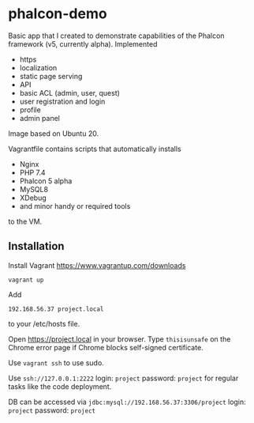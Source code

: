 # phalcon-demo
Basic app that I created to demonstrate capabilities of the Phalcon framework (v5, currently alpha).
Implemented
- https
- localization
- static page serving
- API
- basic ACL (admin, user, quest)
- user registration and login
- profile
- admin panel

Image based on Ubuntu 20.

Vagrantfile contains scripts that automatically installs
- Nginx
- PHP 7.4
- Phalcon 5 alpha
- MySQL8
- XDebug
- and minor handy or required tools

to the VM.

## Installation
Install Vagrant https://www.vagrantup.com/downloads

`vagrant up`

Add

`192.168.56.37 project.local`

to your /etc/hosts file.

Open https://project.local in your browser. Type `thisisunsafe` on the Chrome error page if Chrome blocks self-signed certificate.

Use `vagrant ssh` to use sudo.

Use `ssh://127.0.0.1:2222` login: `project` password: `project` for regular tasks like the code deployment.

DB can be accessed via `jdbc:mysql://192.168.56.37:3306/project` login: `project` password: `project`
